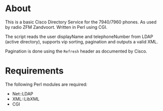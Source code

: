 About
=====

This is a basic Cisco Directory Service for the 7940/7960 phones. As used by radio ZFM Zandvoort. Written in Perl using CGI.

The script reads the user displayName and telephoneNumber from LDAP (active directory), supports vip sorting, pagination and outputs a valid XML.

Pagination is done using the `Refresh` header as documented by Cisco.

Requirements
============

The following Perl modules are required:

- Net::LDAP
- XML::LibXML
- CGI
